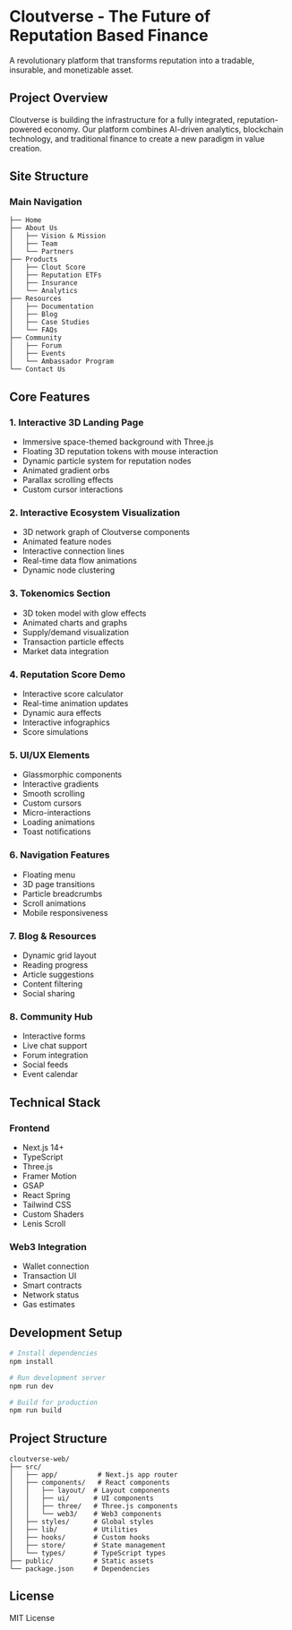 # Cloutverse - The Future of Reputation Based Finance

A revolutionary platform that transforms reputation into a tradable, insurable, and monetizable asset.

## Project Overview

Cloutverse is building the infrastructure for a fully integrated, reputation-powered economy. Our platform combines AI-driven analytics, blockchain technology, and traditional finance to create a new paradigm in value creation.

## Site Structure

### Main Navigation
```
├── Home
├── About Us
│   ├── Vision & Mission
│   ├── Team
│   └── Partners
├── Products
│   ├── Clout Score
│   ├── Reputation ETFs
│   ├── Insurance
│   └── Analytics
├── Resources
│   ├── Documentation
│   ├── Blog
│   ├── Case Studies
│   └── FAQs
├── Community
│   ├── Forum
│   ├── Events
│   └── Ambassador Program
└── Contact Us
```

## Core Features

### 1. Interactive 3D Landing Page
- Immersive space-themed background with Three.js
- Floating 3D reputation tokens with mouse interaction
- Dynamic particle system for reputation nodes
- Animated gradient orbs
- Parallax scrolling effects
- Custom cursor interactions

### 2. Interactive Ecosystem Visualization
- 3D network graph of Cloutverse components
- Animated feature nodes
- Interactive connection lines
- Real-time data flow animations
- Dynamic node clustering

### 3. Tokenomics Section
- 3D token model with glow effects
- Animated charts and graphs
- Supply/demand visualization
- Transaction particle effects
- Market data integration

### 4. Reputation Score Demo
- Interactive score calculator
- Real-time animation updates
- Dynamic aura effects
- Interactive infographics
- Score simulations

### 5. UI/UX Elements
- Glassmorphic components
- Interactive gradients
- Smooth scrolling
- Custom cursors
- Micro-interactions
- Loading animations
- Toast notifications

### 6. Navigation Features
- Floating menu
- 3D page transitions
- Particle breadcrumbs
- Scroll animations
- Mobile responsiveness

### 7. Blog & Resources
- Dynamic grid layout
- Reading progress
- Article suggestions
- Content filtering
- Social sharing

### 8. Community Hub
- Interactive forms
- Live chat support
- Forum integration
- Social feeds
- Event calendar

## Technical Stack

### Frontend
- Next.js 14+
- TypeScript
- Three.js
- Framer Motion
- GSAP
- React Spring
- Tailwind CSS
- Custom Shaders
- Lenis Scroll

### Web3 Integration
- Wallet connection
- Transaction UI
- Smart contracts
- Network status
- Gas estimates

## Development Setup

```bash
# Install dependencies
npm install

# Run development server
npm run dev

# Build for production
npm run build
```

## Project Structure

```
cloutverse-web/
├── src/
│   ├── app/          # Next.js app router
│   ├── components/   # React components
│   │   ├── layout/  # Layout components
│   │   ├── ui/      # UI components
│   │   ├── three/   # Three.js components
│   │   └── web3/    # Web3 components
│   ├── styles/      # Global styles
│   ├── lib/         # Utilities
│   ├── hooks/       # Custom hooks
│   ├── store/       # State management
│   └── types/       # TypeScript types
├── public/          # Static assets
└── package.json     # Dependencies
```

## License

MIT License
